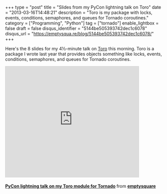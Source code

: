 +++
type = "post"
title = "Slides from my PyCon lightning talk on Toro"
date = "2013-03-16T14:48:21"
description = "Toro is my package with locks, events, conditions, semaphores, and queues for Tornado coroutines."
category = ["Programming", "Python"]
tag = ["tornado"]
enable_lightbox = false
draft = false
disqus_identifier = "5144be505393742dec1c6078"
disqus_url = "https://emptysqua.re/blog/5144be505393742dec1c6078/"
+++

<p>Here's the 8 slides for my 4&frac12;-minute talk on <a href="http://toro.readthedocs.org/">Toro</a> this morning. Toro is a package I wrote last year that provides objects something like locks, events, conditions, semaphores, and queues for Tornado coroutines.</p>
<iframe src="https://www.slideshare.net/slideshow/embed_code/17264776" width="427" height="356" frameborder="0" marginwidth="0" marginheight="0" scrolling="no" style="border:1px solid #CCC;border-width:1px 1px 0;margin-bottom:5px" allowfullscreen webkitallowfullscreen mozallowfullscreen> </iframe>

<p><div style="margin-bottom:5px"> <strong> <a href="http://www.slideshare.net/emptysquare/toro-pycon-lightning" title="PyCon lightning talk on my Toro module for Tornado" target="_blank">PyCon lightning talk on my Toro module for Tornado</a> </strong> from <strong><a href="http://www.slideshare.net/emptysquare" target="_blank">emptysquare</a></strong> </div></p>
